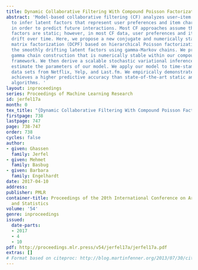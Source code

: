```yaml
---
title: Dynamic Collaborative Filtering With Compound Poisson Factorization
abstract: 'Model-based collaborative filtering (CF) analyzes user–item interactions
  to infer latent factors that represent user preferences and item characteristics
  in order to predict future interactions. Most CF approaches assume that these latent
  factors are static; however, in most CF data, user preferences and item perceptions
  drift over time. Here, we propose a new conjugate and numerically stable dynamic
  matrix factorization (DCPF) based on hierarchical Poisson factorization that models
  the smoothly drifting latent factors using gamma-Markov chains. We propose a conjugate
  gamma chain construction that is numerically stable within our compound-Poisson
  framework. We then derive a scalable stochastic variational inference approach to
  estimate the parameters of our model. We apply our model to time-stamped ratings
  data sets from Netflix, Yelp, and Last.fm. We empirically demonstrate that DCPF
  achieves a higher predictive accuracy than state-of-the-art static and dynamic factorization
  algorithms. '
layout: inproceedings
series: Proceedings of Machine Learning Research
id: jerfel17a
month: 0
tex_title: "{Dynamic Collaborative Filtering With Compound Poisson Factorization}"
firstpage: 738
lastpage: 747
page: 738-747
order: 738
cycles: false
author:
- given: Ghassen
  family: Jerfel
- given: Mehmet
  family: Basbug
- given: Barbara
  family: Engelhardt
date: 2017-04-10
address: 
publisher: PMLR
container-title: Proceedings of the 20th International Conference on Artificial Intelligence
  and Statistics
volume: '54'
genre: inproceedings
issued:
  date-parts:
  - 2017
  - 4
  - 10
pdf: http://proceedings.mlr.press/v54/jerfel17a/jerfel17a.pdf
extras: []
# Format based on citeproc: http://blog.martinfenner.org/2013/07/30/citeproc-yaml-for-bibliographies/
---
```

